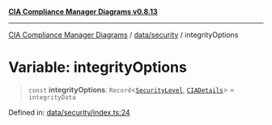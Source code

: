 [**CIA Compliance Manager Diagrams v0.8.13**](../../../README.md)

***

[CIA Compliance Manager Diagrams](../../../modules.md) / [data/security](../README.md) / integrityOptions

# Variable: integrityOptions

> `const` **integrityOptions**: `Record`\<[`SecurityLevel`](../../../types/cia/type-aliases/SecurityLevel.md), [`CIADetails`](../../../types/interfaces/CIADetails.md)\> = `integrityData`

Defined in: [data/security/index.ts:24](https://github.com/Hack23/cia-compliance-manager/blob/2f6ce8651c6fa9a0d9c8860576f0ee67ef038efd/src/data/security/index.ts#L24)
